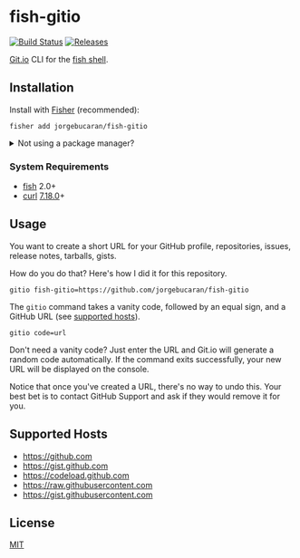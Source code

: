 # fish-gitio

[![Build Status](https://img.shields.io/travis/jorgebucaran/fish-gitio.svg)](https://travis-ci.org/jorgebucaran/fish-gitio)
[![Releases](https://img.shields.io/github/release/jorgebucaran/fish-gitio.svg?label=latest)](https://github.com/jorgebucaran/fish-gitio/releases)

<a href=https://git.io title="GitHub URL Shortener">Git.io</a> CLI for the [fish shell](https://fishshell.com).

## Installation

Install with [Fisher](https://github.com/jorgebucaran/fisher) (recommended):

```
fisher add jorgebucaran/fish-gitio
```

<details>
<summary>Not using a package manager?</summary>

---

Copy [`gitio.fish`](gitio.fish) to any directory on your function path.

```fish
set -q XDG_CONFIG_HOME; or set XDG_CONFIG_HOME ~/.config
curl https://git.io/gitio.fish --create-dirs -sLo $XDG_CONFIG_HOME/fish/functions/gitio.fish
```

To uninstall, remove the file.

</details>

### System Requirements

- [fish](https://github.com/fishshell) 2.0+
- [curl](https://github.com/curl/curl) [7.18.0](https://curl.haxx.se/changes.html#7_18_0)+

## Usage

You want to create a short URL for your GitHub profile, repositories, issues, release notes, tarballs, gists.

How do you do that? Here's how I did it for this repository.

```properties
gitio fish-gitio=https://github.com/jorgebucaran/fish-gitio
```

The `gitio` command takes a vanity code, followed by an equal sign, and a GitHub URL (see [supported hosts](#supported-hosts)).

```properties
gitio code=url
```

Don't need a vanity code? Just enter the URL and Git.io will generate a random code automatically. If the command exits successfully, your new URL will be displayed on the console.

Notice that once you've created a URL, there's no way to undo this. Your best bet is to contact GitHub Support and ask if they would remove it for you.

## Supported Hosts

- https://github.com
- https://gist.github.com
- https://codeload.github.com
- https://raw.githubusercontent.com
- https://gist.githubusercontent.com

## License

[MIT](LICENSE.md)
